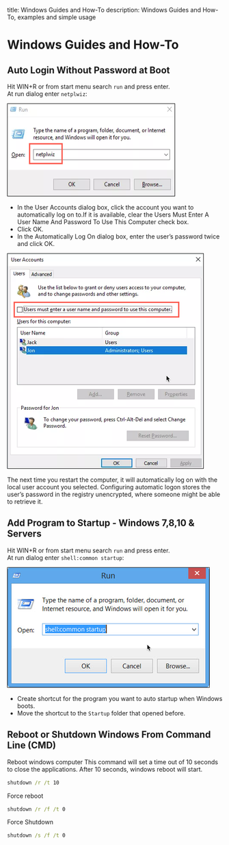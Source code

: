 title: Windows Guides and How-To
description: Windows Guides and How-To, examples and simple usage

# Windows Guides and How-To

## Auto Login Without Password at Boot

Hit WIN+R or from start menu search `run` and press enter.  
At run dialog enter `netplwiz`:

![run dialog](../assets/images/windows/2018-10-21_09-24-24_runNetplwiz.png "run dialog")

* In the User Accounts dialog box, click the account you want to automatically log on to.If it is available, clear the Users Must Enter A User Name And Password To Use This Computer check box.
* Click OK.
* In the Automatically Log On dialog box, enter the user’s password twice and click OK.

![usersAccounts](../assets/images/windows/2018-10-21_09-23-36_usersAccounts.png "usersAccounts")

The next time you restart the computer, it will automatically log on with the local user account you selected. Configuring automatic logon stores the user’s password in the registry unencrypted, where someone might be able to retrieve it.

## Add Program to Startup - Windows 7,8,10 & Servers

Hit WIN+R or from start menu search `run` and press enter.  
At run dialog enter `shell:common startup`:

![shell:common startup](../assets/images/windows/2018-10-21_09-52-21_runStartup.png "shell:common startup")

* Create shortcut for the program you want to auto startup when Windows boots.
* Move the shortcut to the `Startup` folder that opened before.

## Reboot or Shutdown Windows From Command Line (CMD)

Reboot windows computer
This command will set a time out of 10 seconds to close the applications. After 10 seconds, windows reboot will start.

```cmd
shutdown /r /t 10
```

Force reboot

```cmd
shutdown /r /f /t 0
```

Force Shutdown

```cmd
shutdown /s /f /t 0
```

